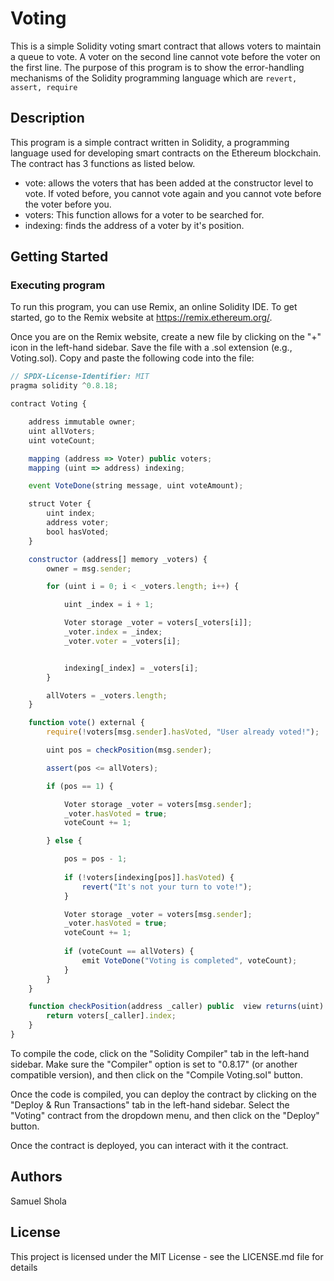 
# Voting

This is a simple Solidity voting smart contract that allows voters to maintain a queue to vote. A voter on the second line cannot vote before the voter on the first line. The purpose of this program is to show the error-handling mechanisms of the Solidity programming language which are ```revert, assert, require```

## Description

This program is a simple contract written in Solidity, a programming language used for developing smart contracts on the Ethereum blockchain. 
The contract has 3 functions as listed below.

- vote: allows the voters that has been added at the constructor level to vote. If voted before, you cannot vote again and you cannot vote before the voter before you.
- voters: This function allows for a voter to be searched for. 
- indexing: finds the address of a voter by it's position.

## Getting Started

### Executing program

To run this program, you can use Remix, an online Solidity IDE. To get started, go to the Remix website at https://remix.ethereum.org/.

Once you are on the Remix website, create a new file by clicking on the "+" icon in the left-hand sidebar. Save the file with a .sol extension (e.g., Voting.sol). Copy and paste the following code into the file:

```javascript
// SPDX-License-Identifier: MIT
pragma solidity ^0.8.18;

contract Voting {

    address immutable owner;
    uint allVoters;
    uint voteCount;

    mapping (address => Voter) public voters;
    mapping (uint => address) indexing;

    event VoteDone(string message, uint voteAmount);

    struct Voter {
        uint index;
        address voter;
        bool hasVoted;
    }

    constructor (address[] memory _voters) {
        owner = msg.sender;

        for (uint i = 0; i < _voters.length; i++) {

            uint _index = i + 1;

            Voter storage _voter = voters[_voters[i]];
            _voter.index = _index;
            _voter.voter = _voters[i];


            indexing[_index] = _voters[i];
        }

        allVoters = _voters.length;
    }

    function vote() external {
        require(!voters[msg.sender].hasVoted, "User already voted!");

        uint pos = checkPosition(msg.sender);

        assert(pos <= allVoters);

        if (pos == 1) {

            Voter storage _voter = voters[msg.sender];
            _voter.hasVoted = true;
            voteCount += 1;

        } else {

            pos = pos - 1;
            
            if (!voters[indexing[pos]].hasVoted) {
                revert("It's not your turn to vote!");
            }

            Voter storage _voter = voters[msg.sender];
            _voter.hasVoted = true;
            voteCount += 1;
            
            if (voteCount == allVoters) {
                emit VoteDone("Voting is completed", voteCount);
            }
        }
    }

    function checkPosition(address _caller) public  view returns(uint)  {
        return voters[_caller].index;
    }
}
```

To compile the code, click on the "Solidity Compiler" tab in the left-hand sidebar. Make sure the "Compiler" option is set to "0.8.17" (or another compatible version), and then click on the "Compile Voting.sol" button.

Once the code is compiled, you can deploy the contract by clicking on the "Deploy & Run Transactions" tab in the left-hand sidebar. Select the "Voting" contract from the dropdown menu, and then click on the "Deploy" button.

Once the contract is deployed, you can interact with it the contract.

## Authors

Samuel Shola

## License

This project is licensed under the MIT License - see the LICENSE.md file for details
